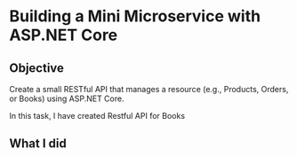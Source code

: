 # Building a Mini Microservice with ASP.NET Core

## Objective

Create a small RESTful API that manages a resource (e.g., Products, Orders, or Books) using ASP.NET Core.

In this task, I have created Restful API for Books

## What I did 

